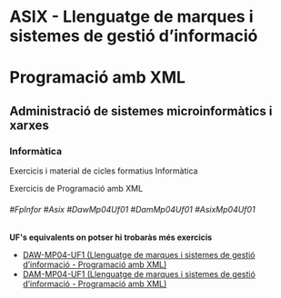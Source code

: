 # ASIX - Llenguatge de marques i sistemes de gestió d’informació
# Programació amb XML
## Administració de sistemes microinformàtics i xarxes
### Informàtica

Exercicis i material de cicles formatius Informàtica

Exercicis de Programació amb XML

###### #FpInfor #Asix #DawMp04Uf01 #DamMp04Uf01 #AsixMp04Uf01

**UF's equivalents on potser hi trobaràs més exercicis**
* [DAW-MP04-UF1 (Llenguatge de marques i sistemes de gestió d’informació - Programació amb XML)](/DAW/DAW-MP04/DAW-MP04-UF1)
* [DAM-MP04-UF1 (Llenguatge de marques i sistemes de gestió d’informació - Programació amb XML)](/DAM/DAM-MP04/DAM-MP04-UF1)
